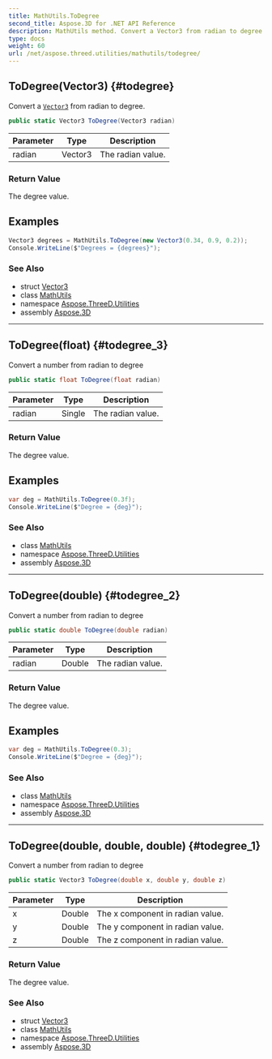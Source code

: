 ```yaml
---
title: MathUtils.ToDegree
second_title: Aspose.3D for .NET API Reference
description: MathUtils method. Convert a Vector3 from radian to degree
type: docs
weight: 60
url: /net/aspose.threed.utilities/mathutils/todegree/
---
```

## ToDegree(Vector3) {#todegree}

Convert a [`Vector3`](../../vector3/) from radian to degree.

```csharp
public static Vector3 ToDegree(Vector3 radian)
```

| Parameter | Type | Description |
| --- | --- | --- |
| radian | Vector3 | The radian value. |

### Return Value

The degree value.

## Examples

```csharp
Vector3 degrees = MathUtils.ToDegree(new Vector3(0.34, 0.9, 0.2));
Console.WriteLine($"Degrees = {degrees}");
```

### See Also

* struct [Vector3](../../vector3/)
* class [MathUtils](../)
* namespace [Aspose.ThreeD.Utilities](../../mathutils/)
* assembly [Aspose.3D](../../../)

---

## ToDegree(float) {#todegree_3}

Convert a number from radian to degree

```csharp
public static float ToDegree(float radian)
```

| Parameter | Type | Description |
| --- | --- | --- |
| radian | Single | The radian value. |

### Return Value

The degree value.

## Examples

```csharp
var deg = MathUtils.ToDegree(0.3f);
Console.WriteLine($"Degree = {deg}");
```

### See Also

* class [MathUtils](../)
* namespace [Aspose.ThreeD.Utilities](../../mathutils/)
* assembly [Aspose.3D](../../../)

---

## ToDegree(double) {#todegree_2}

Convert a number from radian to degree

```csharp
public static double ToDegree(double radian)
```

| Parameter | Type | Description |
| --- | --- | --- |
| radian | Double | The radian value. |

### Return Value

The degree value.

## Examples

```csharp
var deg = MathUtils.ToDegree(0.3);
Console.WriteLine($"Degree = {deg}");
```

### See Also

* class [MathUtils](../)
* namespace [Aspose.ThreeD.Utilities](../../mathutils/)
* assembly [Aspose.3D](../../../)

---

## ToDegree(double, double, double) {#todegree_1}

Convert a number from radian to degree

```csharp
public static Vector3 ToDegree(double x, double y, double z)
```

| Parameter | Type | Description |
| --- | --- | --- |
| x | Double | The x component in radian value. |
| y | Double | The y component in radian value. |
| z | Double | The z component in radian value. |

### Return Value

The degree value.

### See Also

* struct [Vector3](../../vector3/)
* class [MathUtils](../)
* namespace [Aspose.ThreeD.Utilities](../../mathutils/)
* assembly [Aspose.3D](../../../)


